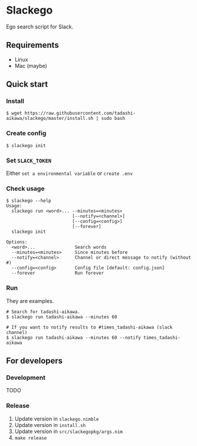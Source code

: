 Slackego
========

Ego search script for Slack.


Requirements
------------

* Linux
* Mac (maybe)


Quick start
-----------

### Install

```
$ wget https://raw.githubusercontent.com/tadashi-aikawa/slackego/master/install.sh | sudo bash
```


### Create config

```
$ slackego init
```


### Set `SLACK_TOKEN`

Either `set a environmental variable` or `create .env`


### Check usage

```
$ slackego --help
Usage:
  slackego run <word>... --minutes=<minutes>
                         [--notify=<channel>]
                         [--config=<config>]
                         [--forever]
  slackego init

Options:
  <word>...               Search words
  --minutes=<minutes>     Since minutes before
  --notify=<channel>      Channel or direct message to notify (without #)
  --config=<config>       Config file [default: config.json]
  --forever               Run forever
```


### Run

They are examples.

```
# Search for tadashi-aikawa.
$ slackego run tadashi-aikawa --minutes 60

# If you want to notify results to #times_tadashi-aikawa (slack channel)
$ slackego run tadashi-aikawa --minutes 60 --notify times_tadashi-aikawa
```


For developers
--------------

### Development

TODO


### Release

1. Update version in `slackego.nimble`
2. Update version in `install.sh`
3. Update version in `src/slackegopkg/args.nim`
4. `make release`
